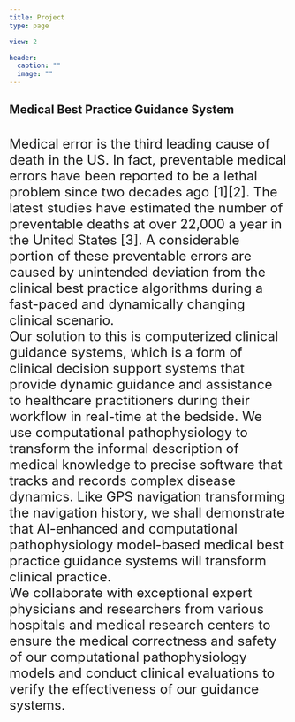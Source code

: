 ```yaml
---
title: Project
type: page

view: 2

header:
  caption: ""
  image: ""
---
```


<h2>Medical Best Practice Guidance System</h2>

<br>
<span style="font-size: 24px">
Medical error is the third leading cause of death in the US. In fact, preventable medical errors have been reported to be a lethal problem since two decades ago [1][2]. The latest studies have estimated the number of preventable deaths at over 22,000 a year in the United States [3]. A considerable portion of these preventable errors are caused by unintended deviation from the clinical best practice algorithms during a fast-paced and dynamically changing clinical scenario.
</span>
<br>
<span style="font-size: 24px">
Our solution to this is computerized clinical guidance systems, which is a form of clinical decision support systems that provide dynamic guidance and assistance to healthcare practitioners during their workflow in real-time at the bedside. We use computational pathophysiology to transform the informal description of medical knowledge to precise software that tracks and records complex disease dynamics. Like GPS navigation transforming the navigation history, we shall demonstrate that AI-enhanced and computational pathophysiology model-based medical best practice guidance systems will transform clinical practice.
</span>
<br>
<span style="font-size: 24px">
We collaborate with exceptional expert physicians and researchers from various hospitals and medical research centers to ensure the medical correctness  and safety of our computational pathophysiology models and conduct clinical evaluations to verify the effectiveness of our guidance systems.
</span>
